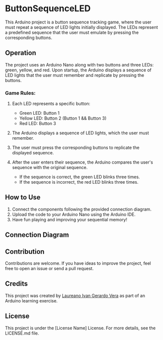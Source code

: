# **ButtonSequenceLED** 

This Arduino project is a button sequence tracking game, where the user must repeat a sequence of LED lights initially displayed. The LEDs represent a predefined sequence that the user must emulate by pressing the corresponding buttons.

## Operation

The project uses an Arduino Nano along with two buttons and three LEDs: green, yellow, and red. Upon startup, the Arduino displays a sequence of LED lights that the user must remember and replicate by pressing the buttons.

### Game Rules:

1. Each LED represents a specific button:
   - Green LED: Button 1
   - Yellow LED: Button 2 (Button 1 && Button 3)
   - Red LED: Button 3

2. The Arduino displays a sequence of LED lights, which the user must remember.

3. The user must press the corresponding buttons to replicate the displayed sequence.

4. After the user enters their sequence, the Arduino compares the user's sequence with the original sequence.
   - If the sequence is correct, the green LED blinks three times.
   - If the sequence is incorrect, the red LED blinks three times.

## How to Use

1. Connect the components following the provided connection diagram.
2. Upload the code to your Arduino Nano using the Arduino IDE.
3. Have fun playing and improving your sequential memory!

## Connection Diagram


## Contribution

Contributions are welcome. If you have ideas to improve the project, feel free to open an issue or send a pull request.

## Credits

This project was created by [Laureano Ivan Gerardo Vera]() as part of an Arduino learning exercise.

## License

This project is under the [License Name] License. For more details, see the LICENSE.md file.